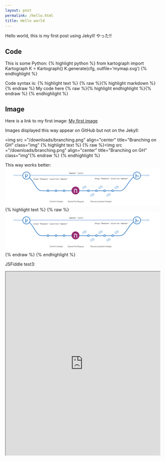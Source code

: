 ```yaml
---
layout: post
permalink: /hello.html
title: Hello world
---
```


Hello world, this is my first post using Jekyll! やった!!

## Code
This is some Python:
{% highlight python %}
from kartograph import Kartograph
K = Kartograph()
K.generate(cfg, outfile='mymap.svg')
{% endhighlight %}


Code syntax is:
{% highlight text %}
{% raw %}{% highlight markdown %}{% endraw %}
My code here
{% raw %}{% highlight endhighlight %}{% endraw %}
{% endhighlight %}


## Image
Here is a link to my first image:
[My first image](/downloads/branching.png)


Images displayed this way appear on GitHub but not on the Jekyll:

<img src ="/downloads/branching.png" align="center" title="Branching on GH" class="img"</img>
{% highlight text %}
{% raw %}<img src ="/downloads/branching.png" align="center" title="Branching on GH" class="img"</img>{% endraw %}
{% endhighlight %}


This way works better:
![branching](/downloads/branching.png "Branching on GH")
{% highlight text %}
{% raw %}![branching](/downloads/branching.png "Branching on GH"){% endraw %}
{% endhighlight %}


JSFiddle test3:

<iframe width="100%" height="600" src="http://jsfiddle.net/ym8azwjs/3/embedded/" allowfullscreen="allowfullscreen"> </iframe>
